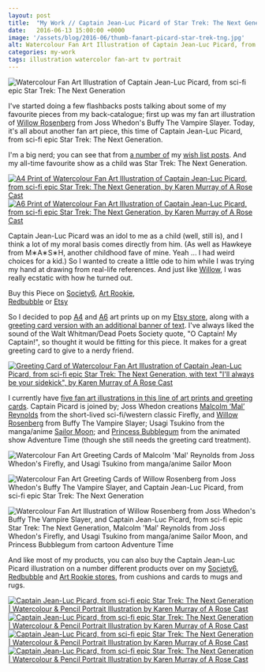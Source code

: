 ```yaml
---
layout: post
title:  "My Work // Captain Jean-Luc Picard of Star Trek: The Next Generation | Watercolour &amp; Pencil Portrait Illustration"
date:   2016-06-13 15:00:00 +0000
image: '/assets/blog/2016-06/thumb-fanart-picard-star-trek-tng.jpg'
alt: Watercolour Fan Art Illustration of Captain Jean-Luc Picard, from sci-fi epic Star Trek The Next Generation
categories: my-work
tags: illustration watercolor fan-art tv portrait
---
```


![Watercolour Fan Art Illustration of Captain Jean-Luc Picard, from sci-fi epic Star Trek: The Next Generation](/assets/folio/fanart/illustration-fanart-picard.jpg "Watercolour Fan Art Illustration of Captain Jean-Luc Picard, from sci-fi epic Star Trek: The Next Generation, by @arosecast")

I've started doing a few flashbacks posts talking about some of my favourite pieces from my back-catalogue; first up was my fan art illustration of [Willow Rosenberg](/my-work/2016/05/16/fanart-willow-rosenberg-buffy.html) from Joss Whedon's Buffy The Vampire Slayer. Today, it's all about another fan art piece, this time of Captain Jean-Luc Picard, from sci-fi epic Star Trek: The Next Generation.

I'm a big nerd; you can see that from [a number of](/wish-list/2016/04/21/6-adorable-brooches-pins-from-independent-makers.html "Wish List // 6 Adorable Brooches and Pins from Independent Makers") my [wish list posts](/wish-list/2016/02/25/6-nerdy-creations-by-independent-artists.html "Wish List // 6 Nerdy Creations by Independent Artists"). And my all-time favourite show as a child was Star Trek: The Next Generation.

<div class="row">
	<div class="col-md-6">
		<a href="https://www.etsy.com/listing/211433813/fan-art-captain-jean-luc-picard-of-the" title="A4 Print of Watercolour Fan Art Illustration of Captain Jean-Luc Picard, from sci-fi epic Star Trek: The Next Generation, by Karen Murray of A Rose Cast"><img src="/assets/blog/2016-06/fanart-picard-star-trek-tng-a4-art-print.jpg" alt="A4 Print of Watercolour Fan Art Illustration of Captain Jean-Luc Picard, from sci-fi epic Star Trek: The Next Generation, by Karen Murray of A Rose Cast" title="A4 Print of Watercolour Fan Art Illustration of Captain Jean-Luc Picard, from sci-fi epic Star Trek: The Next Generation, by @arosecast"></a>
	</div>
	<div class="col-md-6">
		<a href="https://www.etsy.com/listing/267723374/fan-art-postcards-choose-from-picard" title="A6 Print of Watercolour Fan Art Illustration of Captain Jean-Luc Picard, from sci-fi epic Star Trek: The Next Generation, by Karen Murray of A Rose Cast"><img src="/assets/blog/2016-06/fanart-picard-star-trek-tng-a6-art-print.jpg" alt="A6 Print of Watercolour Fan Art Illustration of Captain Jean-Luc Picard, from sci-fi epic Star Trek: The Next Generation, by Karen Murray of A Rose Cast" title="A6 Print of Watercolour Fan Art Illustration of Captain Jean-Luc Picard, from sci-fi epic Star Trek: The Next Generation, by @arosecast"></a>
	</div>
</div>

Captain Jean-Luc Picard was an idol to me as a child (well, still is), and I think a lot of my moral basis comes directly from him. (As well as Hawkeye from M&lowast;A&lowast;S&lowast;H, another childhood fave of mine. Yeah ... I had weird choices for a kid.) So I wanted to create a little ode to him while I was trying my hand at drawing from real-life references. And just like [Willow](/my-work/2016/05/16/fanart-willow-rosenberg-buffy.html), I was really ecstatic with how he turned out.

<div class="highlight">
	Buy <span class="the">this</span> Piece <span class="the">on</span> <a href="https://society6.com/product/captain-jean-luc-picard-of-the-starship-enterprise_print#1=45">Society6</a>, <span class="the"></span> <a href="http://artrookie.co.uk/profile_items.php?designer=ARoseCast&design=9073" title="Buy on Art Rookie">Art Rookie</a>,<br></span> <a href="http://www.redbubble.com/people/arosecast/works/21558629-watercolour-fanart-illustration-of-captain-jean-luc-picard-from-star-trek-the-next-generation?c=516778-fan-art" title="Buy on Redbubble">Redbubble</a> <span class="the">or</span> <a href="https://www.etsy.com/uk/shop/ARoseCast?ref=hdr_shop_menu&search_query=picard" title="Etsy">Etsy</a>
</div>

So I decided to pop [A4](https://www.etsy.com/listing/211433813/fan-art-captain-jean-luc-picard-of-the "A4 art print of Watercolour Fan Art Illustration of Captain Jean-Luc Picard, from sci-fi epic Star Trek: The Next Generation, with text &quot;I'll always be your sidekick&quot;") and [A6](https://www.etsy.com/listing/267723374/fan-art-postcards-choose-from-picard "A6 art print of Watercolour Fan Art Illustration of Captain Jean-Luc Picard, from sci-fi epic Star Trek: The Next Generation, with text &quot;I'll always be your sidekick&quot;") art prints up on my [Etsy store](https://www.etsy.com/shop/ARoseCast), along with a [greeting card version with an additional banner of text](https://www.etsy.com/listing/213514369/fan-art-greeting-cards-select-who-you "Greeting Card of Watercolour Fan Art Illustration of Captain Jean-Luc Picard, from sci-fi epic Star Trek: The Next Generation, with text &quot;I'll always be your sidekick&quot;"). I've always liked the sound of the Walt Whitman/Dead Poets Society quote, &quot;O Captain! My Captain!&quot;, so thought it would be fitting for this piece. It makes for a great greeting card to give to a nerdy friend. 

<div class="row">
	<div class="col-md-12">
		<a href="https://www.etsy.com/listing/213514369/fan-art-greeting-cards-select-who-you" title="Greeting Card of Watercolour Fan Art Illustration of Captain Jean-Luc Picard, from sci-fi epic Star Trek: The Next Generation, with text &quot;I'll always be your sidekick&quot;, by Karen Murray of A Rose Cast"><img src="/assets/blog/2016-06/fanart-picard-star-trek-tng-greeting-card.jpg" alt="Greeting Card of Watercolour Fan Art Illustration of Captain Jean-Luc Picard, from sci-fi epic Star Trek: The Next Generation, with text &quot;I'll always be your sidekick&quot;, by Karen Murray of A Rose Cast" title="Greeting Card of Watercolour Fan Art Illustration of Captain Jean-Luc Picard, from sci-fi epic Star Trek: The Next Generation, with text &quot;I'll always be your sidekick&quot;, by @arosecast"></a>
	</div>
</div>

I currently have [five fan art illustrations in this line of art prints and greeting cards](https://www.etsy.com/shop/ARoseCast?ref=hdr_shop_menu&section_id=16232976). Captain Picard is joined by; Joss Whedon creations [Malcolm ‘Mal’ Reynolds](https://www.etsy.com/listing/209540430/fan-art-malcolm-mal-reynolds-of-joss) from the short-lived sci-fi/western classic Firefly, and [Willow Rosenberg](https://www.etsy.com/listing/210512307/fan-art-willow-rosenberg-of-joss-whedons) from Buffy The Vampire Slayer; Usagi Tsukino from the manga/anime [Sailor Moon](https://www.etsy.com/listing/208694619/fan-art-tsukino-usagi-sailor-moon-a4); and [Princess Bubblegum](https://www.etsy.com/listing/257921802/fan-art-princess-bubblegum-from) from the animated show Adventure Time (though she still needs the greeting card treatment).

![Watercolour Fan Art Greeting Cards of Malcolm 'Mal' Reynolds from Joss Whedon's Firefly, and Usagi Tsukino from manga/anime Sailor Moon](/assets/blog/2016-05/fanart-sailor-moon-mal-firefly-greeting-card.jpg "Watercolour Fan Art Greeting Cards of Captain Jean-Luc Picard, from sci-fi epic Star Trek: The Next Generation, by @arosecast")

![Watercolour Fan Art Greeting Cards of Willow Rosenberg from Joss Whedon's Buffy The Vampire Slayer, and Captain Jean-Luc Picard, from sci-fi epic Star Trek: The Next Generation](/assets/blog/2016-05/fanart-willow-buffy-picard-star-trek-tng-greeting-card.jpg "Watercolour Fan Art Greeting Cards of Willow Rosenberg from Joss Whedon's Buffy The Vampire Slayer, and Captain Jean-Luc Picard, from sci-fi epic Star Trek: The Next Generation, by @arosecast")

![Watercolour Fan Art Illustration of Willow Rosenberg from Joss Whedon's Buffy The Vampire Slayer, and Captain Jean-Luc Picard, from sci-fi epic Star Trek: The Next Generation, Malcolm 'Mal' Reynolds from Joss Whedon's Firefly, and Usagi Tsukino from manga/anime Sailor Moon, and Princess Bubblegum from cartoon Adventure Time](/assets/blog/2016-05/fanart-a6-art-prints.jpg "Watercolour Fan Art Illustration of Willow Rosenberg from Joss Whedon's Buffy The Vampire Slayer, and Captain Jean-Luc Picard, from sci-fi epic Star Trek: The Next Generation, Malcolm 'Mal' Reynolds from Joss Whedon's Firefly, and Usagi Tsukino from manga/anime Sailor Moon, and Princess Bubblegum from cartoon Adventure Time, by @arosecast")

And like most of my products, you can also buy the Captain Jean-Luc Picard illustration on a number different products over on my [Society6](https://society6.com/product/captain-jean-luc-picard-of-the-starship-enterprise_print#1=45), [Redbubble](http://www.redbubble.com/people/arosecast/works/21558629-watercolour-fanart-illustration-of-captain-jean-luc-picard-from-star-trek-the-next-generation) and [Art Rookie stores](http://artrookie.co.uk/profile_items.php?designer=ARoseCast&design=9073), from cushions and cards to mugs and rugs.

<div class="row">
	<div class="col-md-6">
		<a href="https://society6.com/product/captain-jean-luc-picard-of-the-starship-enterprise_print#1=45" title="Buy Watercolour Fan Art Illustration of Captain Jean-Luc Picard, from sci-fi epic Star Trek: The Next Generation as a range of products on my Society6 Store"><img src="/assets/blog/2016-06/society6-picard-star-trek-tng-mug.jpg" alt="Captain Jean-Luc Picard, from sci-fi epic Star Trek: The Next Generation | Watercolour &amp; Pencil Portrait Illustration by Karen Murray of A Rose Cast" title="Mug of Captain Jean-Luc Picard, from sci-fi epic Star Trek: The Next Generation | Watercolour &amp; Pencil Portrait Illustration by @arosecast"></a>
	</div>
	<div class="col-md-6">
		<a href="https://society6.com/product/captain-jean-luc-picard-of-the-starship-enterprise_print#1=45" title="Buy Watercolour Fan Art Illustration of Captain Jean-Luc Picard, from sci-fi epic Star Trek: The Next Generation as a range of products on my Society6 Store"><img src="/assets/blog/2016-06/society6-picard-star-trek-tng-phone-skins.jpg" alt="Captain Jean-Luc Picard, from sci-fi epic Star Trek: The Next Generation | Watercolour &amp; Pencil Portrait Illustration by Karen Murray of A Rose Cast" title="iPhone Skin of Captain Jean-Luc Picard, from sci-fi epic Star Trek: The Next Generation | Watercolour &amp; Pencil Portrait Illustration by @arosecast"></a>
	</div>
</div>

<div class="row">
	<div class="col-md-6">
		<a href="http://www.redbubble.com/people/arosecast/works/21558629-watercolour-fanart-illustration-of-captain-jean-luc-picard-from-star-trek-the-next-generation" title="Buy Watercolour Fan Art Illustration of Captain Jean-Luc Picard, from sci-fi epic Star Trek: The Next Generation as a range of products on my Redbubble Store"><img src="/assets/blog/2016-06/redbubble-picard-star-trek-tng-journal.jpg" alt="Captain Jean-Luc Picard, from sci-fi epic Star Trek: The Next Generation | Watercolour &amp; Pencil Portrait Illustration by Karen Murray of A Rose Cast" title="Hardback Journal of Captain Jean-Luc Picard, from sci-fi epic Star Trek: The Next Generation | Watercolour &amp; Pencil Portrait Illustration by @arosecast"></a>
	</div>
	<div class="col-md-6">
		<a href="http://www.redbubble.com/people/arosecast/works/21558629-watercolour-fanart-illustration-of-captain-jean-luc-picard-from-star-trek-the-next-generation" title="Buy Watercolour Fan Art Illustration of Captain Jean-Luc Picard, from sci-fi epic Star Trek: The Next Generation as a range of products on my Redbubble Store"><img src="/assets/blog/2016-06/redbubble-picard-star-trek-tng-pillow.jpg" alt="Captain Jean-Luc Picard, from sci-fi epic Star Trek: The Next Generation | Watercolour &amp; Pencil Portrait Illustration by Karen Murray of A Rose Cast" title="Pillow Bag of Captain Jean-Luc Picard, from sci-fi epic Star Trek: The Next Generation | Watercolour &amp; Pencil Portrait Illustration by @arosecast"></a>
	</div>
</div>

<div style="display: none;">
	<img src="/assets/blog/2016-05/fan-art-greeting-cards.jpg" alt="Fan art greeting cards, available on Etsy. Choose from Willow Rosenberg, from Joss Whedon's supernatural TV series Buffy The Vampire Slayer; Malcolm ‘Mal’ Reynolds fromm the short-lived sci-fi/western classic Firefly; Captain Jean-Luc Picard from the epic Star Trek: The Next Generation; and Usagi Tsukino from the manga/anime Sailor Moon" title="Fan art greeting cards by @arosecast, available on Etsy. Choose from Willow Rosenberg, from Joss Whedon's supernatural TV series Buffy The Vampire Slayer; Malcolm ‘Mal’ Reynolds fromm the short-lived sci-fi/western classic Firefly; Captain Jean-Luc Picard from the epic Star Trek: The Next Generation; and Usagi Tsukino from the manga/anime Sailor Moon">
</div>